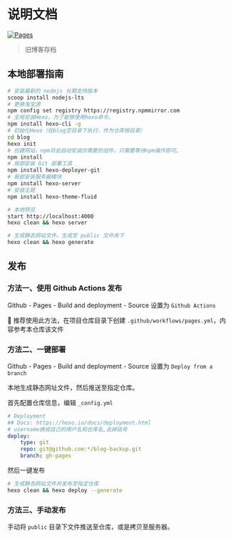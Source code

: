 # 说明文档

[![Pages](https://github.com/kisa747/blog-backup/actions/workflows/pages.yml/badge.svg)](https://github.com/kisa747/blog-backup/actions/workflows/pages.yml)

> 旧博客存档

## 本地部署指南

```sh
# 安装最新的 nodejs 长期支持版本
scoop install nodejs-lts
# 更换淘宝源
npm config set registry https://registry.npmmirror.com
# 全局安装Hexo，为了能够使用hexo命令。
npm install hexo-cli -g
# 初始化Hexo（在blog空目录下执行，作为仓库根目录）
cd blog
hexo init
# 创建网站，npm将会自动安装你需要的组件，只需要等待npm操作即可。
npm install
# 局部安装 Git 部署工具
npm install hexo-deployer-git
# 局部安装服务器模块
npm install hexo-server
# 安装主题
npm install hexo-theme-fluid

# 本地预览
start http://localhost:4000
hexo clean && hexo server

# 生成静态网站文件。生成至 public 文件夹下
hexo clean && hexo generate
```

## 发布

### 方法一、使用 Github Actions 发布

Github - Pages - Build and deployment - Source 设置为 `Github Actions`

🚀 推荐使用此方法，在项目仓库目录下创建 `.github/workflows/pages.yml`，内容参考本仓库该文件

### 方法二、一键部署

Github - Pages - Build and deployment - Source 设置为 `Deploy from a branch`

本地生成静态网址文件，然后推送至指定仓库。

首先配置仓库信息，编辑 `_config.yml` 

```yaml
# Deployment
## Docs: https://hexo.io/docs/deployment.html
# username换成自己的用户名和仓库名,去掉括号
deploy:
    type: git
    repo: git@github.com:*/blog-backup.git
    branch: gh-pages
```

然后一键发布

```sh
# 生成静态网站文件并发布至指定仓库
hexo clean && hexo deploy --generate
```

### 方法三、手动发布

手动将 `public` 目录下文件推送至仓库，或是拷贝至服务器。
